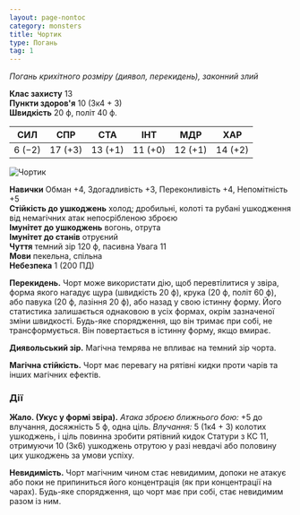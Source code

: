 ```yaml
---
layout: page-nontoc
category: monsters
title: Чортик
type: Погань
tag: 1
---
```


_Погань крихітного розміру (диявол, перекидень), законний злий_

**Клас захисту** 13    
**Пункти здоров'я** 10 (3к4 + 3)    
**Швидкість** 20 ф, політ 40 ф.

| СИЛ    | СПР     | СТА     | ІНТ     | МДР     | ХАР     |
| ------ | ------- | ------- | ------- | ------- | ------- |
| 6 (−2) | 17 (+3) | 13 (+1) | 11 (+0) | 12 (+1) | 14 (+2) |

![Чортик](https://www.dndbeyond.com/avatars/thumbnails/30782/21/1000/1000/638061948417487055.png)

**Навички** Обман +4, Здогадливість +3, Переконливість +4, Непомітність +5    
**Стійкість до ушкоджень** холод; дробильні, колоті та рубані ушкодження від немагічних атак непосрібленою зброєю    
**Імунітет до ушкоджень** вогонь, отрута    
**Імунітет до станів** отруєний    
**Чуття** темний зір 120 ф, пасивна Увага 11    
**Мови** пекельна, спільна    
**Небезпека** 1 (200 ПД)

**Перекидень.** Чорт може використати дію, щоб перевтілитися у звіра, форма якого нагадує щура (швидкість 20 ф), крука (20 ф, політ 60 ф), або павука (20 ф, лазіння 20 ф), або назад у свою істинну форму. Його статистика залишається однаковою в усіх формах, окрім зазначеної зміни швидкості. Будь-яке спорядження, що він тримає при собі, не трансформується. Він повертається в істинну форму, якщо вмирає.    

**Диявольський зір.** Магічна темрява не впливає на темний зір чорта.    

**Магічна стійкість.** Чорт має перевагу на рятівні кидки проти чарів та інших магічних ефектів.

### Дії
**Жало. (Укус у формі звіра).** _Атака зброєю ближнього бою:_ +5 до влучання, досяжність 5 ф, одна ціль. _Влучання:_ 5 (1к4 + 3) колотих ушкоджень, і ціль повинна зробити рятівний кидок Статури з КС 11, отримуючи 10 (3к6) ушкоджень отрутою у разі невдачі або половину цих ушкоджень за умови успіху.    

**Невидимість.** Чорт магічним чином стає невидимим, допоки не атакує або поки не припиниться його концентрація (як при концентрації на чарах). Будь-яке спорядження, що чорт має при собі, стає невидимим разом із ним.
